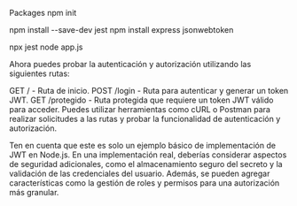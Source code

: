 Packages 
npm init

npm install --save-dev jest
npm install express jsonwebtoken

npx jest
node app.js

Ahora puedes probar la autenticación y autorización utilizando las siguientes rutas:

GET / - Ruta de inicio.
POST /login - Ruta para autenticar y generar un token JWT.
GET /protegido - Ruta protegida que requiere un token JWT válido para acceder.
Puedes utilizar herramientas como cURL o Postman para realizar solicitudes a las rutas y probar la funcionalidad de autenticación y autorización.

Ten en cuenta que este es solo un ejemplo básico de implementación de JWT en Node.js. En una implementación real, deberías considerar aspectos de seguridad adicionales, como el almacenamiento seguro del secreto y la validación de las credenciales del usuario. Además, se pueden agregar características como la gestión de roles y permisos para una autorización más granular.